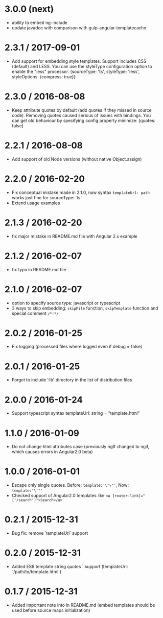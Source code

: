 3.0.0 (next)
==================
  * ability to embed ng-include
  * update javadoc with comparison with gulp-angular-templatecache

2.3.1 / 2017-09-01
==================
  * Add support for embedding style templates. Support includes CSS (default) and LESS. You can use the styleType configuration option to enable the "less" processor.
  {sourceType: 'ts', styleType: 'less', styleOptions: {compress: true}}

2.3.0 / 2016-08-08
==================
  * Keep attribute quotes by default (add quotes if they missed in source code). Removing quotes caused serious of issues with bindings. You can get old behaviour by specifying config property minimize: {quotes: false}

2.2.1 / 2016-08-08
==================
  * Add support of old Node versions (without native Object.assign)

2.2.0 / 2016-02-20
==================
  * Fix conceptual mistake made in 2.1.0, now syntax `templateUrl: path` works just fine for sourceType: 'ts'
  * Extend usage examples

2.1.3 / 2016-02-20
==================
  * fix major mistake in README.md file with Angular 2.x example

2.1.2 / 2016-02-07
==================
  * fix typo in README.md file

2.1.0 / 2016-02-07
==================
  * option to specify source type: javascript or typescript
  * 3 ways to skip embedding: `skipFile` function, `skipTemplate` function and special comment `/*!*/`

2.0.2 / 2016-01-25
==================
  * Fix logging (processed files where logged even if debug = false)

2.0.1 / 2016-01-25
==================
  * Forgot to include 'lib' directory in the list of distribution files

2.0.0 / 2016-01-24
==================
  * Support typescript syntax templateUrl: string = "template.html"

1.1.0 / 2016-01-09
==================
  * Do not change html attributes case (previously ngIf changed to ngif, which causes errors in Angular2.0 beta)

1.0.0 / 2016-01-01
==================
  * Escape only single quotes. Before: `template:'\'\"'`, Now: `template:'\'"'`
  * Checked support of Angular2.0 templates like `<a [router-link]="['/search']">Search</a>`

0.2.1 / 2015-12-31
==================
  * Bug fix: remove \`templateUrl\` support

0.2.0 / 2015-12-31
==================
  * Added ES6 template string quotes \` support (templateUrl: \`/path/to/template.html\`)

0.1.7 / 2015-12-31
==================
  * Added important note into in README.md (embed templates should be used before source maps initialization)